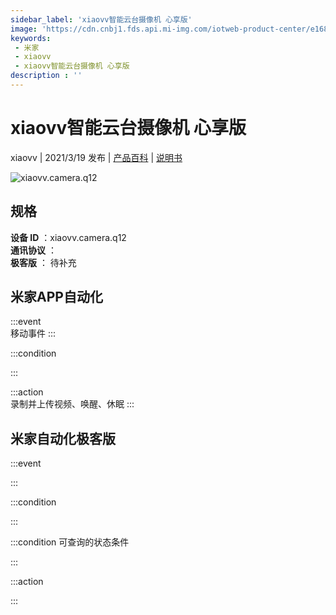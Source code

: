 ```yaml
---
sidebar_label: 'xiaovv智能云台摄像机 心享版'
image: 'https://cdn.cnbj1.fds.api.mi-img.com/iotweb-product-center/e16891309a4c96b685d95072d9577216_01拟物图标常态.png?GalaxyAccessKeyId=AKVGLQWBOVIRQ3XLEW&Expires=9223372036854775807&Signature=HT/57ql00jjBU+R2OMzJHAcirsU='
keywords: 
 - 米家
 - xiaovv
 - xiaovv智能云台摄像机 心享版
description : ''
---
```

# xiaovv智能云台摄像机 心享版

xiaovv | 2021/3/19 发布 | [产品百科](https://home.mi.com/webapp/content/baike/product/index.html?model=xiaovv.camera.q12/) | [说明书](https://home.mi.com/views/introduction.html?model=xiaovv.camera.q12&region=cn)

![xiaovv.camera.q12](https://cdn.cnbj1.fds.api.mi-img.com/iotweb-product-center/e16891309a4c96b685d95072d9577216_01拟物图标常态.png?GalaxyAccessKeyId=AKVGLQWBOVIRQ3XLEW&Expires=9223372036854775807&Signature=HT/57ql00jjBU+R2OMzJHAcirsU=)

## 规格  
> 
**设备 ID** ：xiaovv.camera.q12  
**通讯协议** ：  
**极客版**  ： 待补充 


## 米家APP自动化  

:::event  
移动事件
:::

:::condition  

:::

:::action   
录制并上传视频、唤醒、休眠
:::

## 米家自动化极客版  

:::event  

:::

:::condition  

:::

:::condition 可查询的状态条件  

:::

:::action  

:::

        
